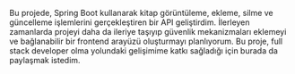Bu projede, Spring Boot kullanarak kitap görüntüleme, ekleme, silme ve güncelleme işlemlerini gerçekleştiren bir API geliştirdim.
İlerleyen zamanlarda projeyi daha da ileriye taşıyıp güvenlik mekanizmaları eklemeyi ve bağlanabilir bir frontend arayüzü oluşturmayı planlıyorum.
Bu proje, full stack developer olma yolundaki gelişimime katkı sağladığı için burada da paylaşmak istedim.

